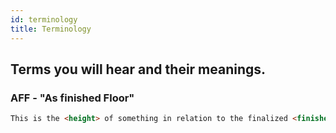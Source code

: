 ```yaml
---
id: terminology
title: Terminology
---
```


## Terms you will hear and their meanings.

### AFF - "As finished Floor"
```html
This is the <height> of something in relation to the finalized <finished floor height>.
```
